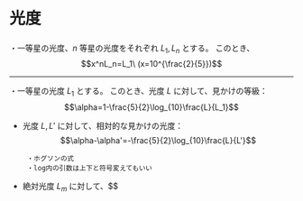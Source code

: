 # 光度

 #####

 ・一等星の光度、$n$ 等星の光度をそれぞれ $L_1,L_n$ とする。
 このとき、$$x^nL_n=L_1\ (x=10^{\frac{2}{5}})$$

 ---

 ・一等星の光度 $L_1$ とする。
 このとき、光度 $L$ に対して、見かけの等級：$$\alpha=1-\frac{5}{2}\log_{10}\frac{L}{L_1}$$

 - 光度 $L,L'$ に対して、相対的な見かけの光度：
  $$\alpha-\alpha'=-\frac{5}{2}\log_{10}\frac{L}{L'}$$

        ・ホグソンの式
        ・log内の引数は上下と符号変えてもいい

 - 絶対光度 $L_m$ に対して、$$


